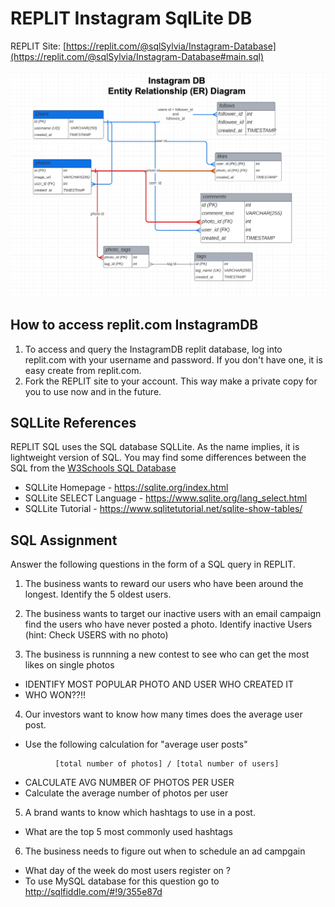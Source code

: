 # REPLIT Instagram SqlLite DB 

REPLIT Site: [https://replit.com/@sqlSylvia/Instagram-Database](https://replit.com/@sqlSylvia/Instagram-Database#main.sql)


![Instagram ER Diagram](InstagramDB-ERDiagram.jpg)

## How to access replit.com InstagramDB
1. To access and query the InstagramDB replit database, log into replit.com with your username and password.  If you don't have one, it is easy create from replit.com.
2. Fork the REPLIT site to your account.  This way make a private copy for you to use now and in the future.


## SQLLite References

REPLIT SQL uses the SQL database SQLLite.  As the name implies, it is lightweight version of SQL.  You may find some differences between the SQL from the [W3Schools SQL Database](https://www.w3schools.com/sql/trysql.asp?filename=trysql_editor)


- SQLLite Homepage - https://sqlite.org/index.html 
- SQLLite SELECT Language - https://www.sqlite.org/lang_select.html
- SQLLite Tutorial - https://www.sqlitetutorial.net/sqlite-show-tables/

## SQL Assignment
Answer the following questions in the form of a SQL query in REPLIT.

1. The business wants to reward our users who have been around the longest. 
   Identify the 5 oldest users.
2. The business wants to target our inactive users with an email campaign 
  find the users who have never posted a photo.
   Identify inactive Users (hint: Check USERS with no photo)

3. The business is runnning a new contest to see who can get the most likes on single photos
  - IDENTIFY MOST POPULAR PHOTO AND USER WHO CREATED IT
  - WHO WON??!!



4.   Our investors want to know how many times does the average user post.
  - Use the following calculation for "average user posts"
  ```
            [total number of photos] / [total number of users]
  ```
  - CALCULATE AVG NUMBER OF PHOTOS PER USER
  - Calculate the average number of photos per user



5. A brand wants to know  which hashtags to use in a post.
  - What are the top 5 most commonly used hashtags



6.  The business needs to figure out when to schedule an ad campgain
- What day of the week do most users register on ?
- To use MySQL database for this question go to http://sqlfiddle.com/#!9/355e87d

